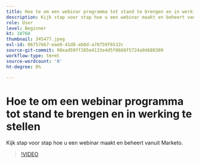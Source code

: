 ```yaml
---
title: Hoe te om een webinar programma tot stand te brengen en in werking te stellen
description: Kijk stap voor stap hoe u een webinar maakt en beheert vanuit Marketo.
role: User
level: Beginner
kt: 10760
thumbnail: 345477.jpeg
exl-id: 06757667-eae0-41d8-ab0d-a70759f6532c
source-git-commit: 98ead59ff285e4133e4d5f0668f5724a9d680309
workflow-type: tm+mt
source-wordcount: '0'
ht-degree: 0%

---
```


# Hoe te om een webinar programma tot stand te brengen en in werking te stellen

Kijk stap voor stap hoe u een webinar maakt en beheert vanuit Marketo.

>[!VIDEO](https://video.tv.adobe.com/v/345477/?quality=12&learn=on)
